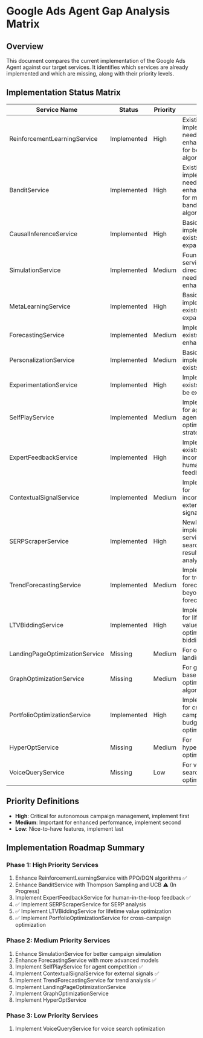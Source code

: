 # Google Ads Agent Gap Analysis Matrix

## Overview
This document compares the current implementation of the Google Ads Agent against our target services. It identifies which services are already implemented and which are missing, along with their priority levels.

## Implementation Status Matrix

| Service Name | Status | Priority | Notes |
|--------------|--------|----------|-------|
| ReinforcementLearningService | Implemented | High | Existing implementation needs enhancement for better RL algorithms |
| BanditService | Implemented | High | Existing implementation needs enhancement for multi-armed bandit algorithms |
| CausalInferenceService | Implemented | High | Basic implementation exists, needs expansion |
| SimulationService | Implemented | Medium | Found in the services directory, needs enhancement |
| MetaLearningService | Implemented | High | Basic implementation exists, needs expansion |
| ForecastingService | Implemented | Medium | Implementation exists, needs enhancement |
| PersonalizationService | Implemented | Medium | Basic implementation exists |
| ExperimentationService | Implemented | High | Implementation exists, needs to be expanded |
| SelfPlayService | Implemented | Medium | Implementation for agent vs agent optimization strategies |
| ExpertFeedbackService | Implemented | High | Implementation exists for incorporating human expert feedback |
| ContextualSignalService | Implemented | Medium | Implementation for incorporating external market signals |
| SERPScraperService | Implemented | High | Newly implemented service for search engine results page analysis |
| TrendForecastingService | Implemented | Medium | Implementation for trend forecasting beyond basic forecasting |
| LTVBiddingService | Implemented | High | Implementation for lifetime value optimization bidding |
| LandingPageOptimizationService | Missing | Medium | For optimizing landing pages |
| GraphOptimizationService | Missing | Medium | For graph-based optimization algorithms |
| PortfolioOptimizationService | Implemented | High | Implementation for cross-campaign budget optimization |
| HyperOptService | Missing | Medium | For hyperparameter optimization |
| VoiceQueryService | Missing | Low | For voice search optimization |

## Priority Definitions
- **High**: Critical for autonomous campaign management, implement first
- **Medium**: Important for enhanced performance, implement second
- **Low**: Nice-to-have features, implement last

## Implementation Roadmap Summary

### Phase 1: High Priority Services
1. Enhance ReinforcementLearningService with PPO/DQN algorithms ✅
2. Enhance BanditService with Thompson Sampling and UCB ⚠️ (In Progress)
3. Implement ExpertFeedbackService for human-in-the-loop feedback ✅
4. ✅ Implement SERPScraperService for SERP analysis
5. ✅ Implement LTVBiddingService for lifetime value optimization
6. ✅ Implement PortfolioOptimizationService for cross-campaign optimization

### Phase 2: Medium Priority Services
1. Enhance SimulationService for better campaign simulation
2. Enhance ForecastingService with more advanced models
3. Implement SelfPlayService for agent competition ✅
4. Implement ContextualSignalService for external signals ✅
5. Implement TrendForecastingService for trend analysis ✅
6. Implement LandingPageOptimizationService
7. Implement GraphOptimizationService
8. Implement HyperOptService

### Phase 3: Low Priority Services
1. Implement VoiceQueryService for voice search optimization 
